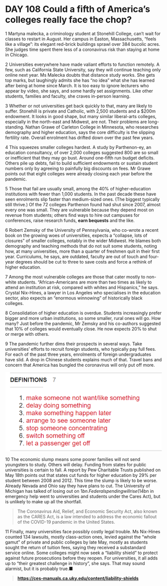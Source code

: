 # DAY 108 Could a fifth of America’s colleges really face the chop?
1 Martyna malecka, a criminology student at Stonehill College, can’t wait for classes to restart in August. Her campus in Easton, Massachusetts, “feels like a village”: its elegant red-brick buildings sprawl over 384 bucolic acres. She judges time spent there less of a coronavirus risk than staying at home in Chicago.

2 Universities everywhere have made valiant efforts to function remotely. A few, such as California State University, say they will continue teaching only online next year. Ms Malecka doubts that distance study works. She gets top marks, but laughingly admits she has “no idea” what she has learned after being at home since March. It is too easy to ignore lecturers who appear by video, she says, and some hardly set assignments. Like other students, families and faculty, she craves in-person learning.

3 Whether or not universities get back quickly to that, many are likely to suffer. Stonehill is private and Catholic, with 2,500 students and a $200m endowment. It looks in good shape, but many similar liberal-arts colleges, especially in the north-east and Midwest, are not. Their problems are long-standing. Nathan Grawe of Carleton College in Minnesota, who researches demography and higher education, says the core difficulty is the slipping fertility rate. Overall enrolment has drifted down over the past few years.

4 This squeezes smaller colleges hardest. A study by Parthenon-ey, an education consultancy, of over 2,000 colleges suggested 800 are so small or inefficient that they may go bust. Around one-fifth run budget deficits. Others pile up debts, fail to build sufficient endowments or sustain student numbers only by agreeing to painfully big discounts on fees. Mr Grawe points out that eight colleges were already closing each year before the pandemic.

5 Those that fail are usually small, among the 40% of higher-education institutions with fewer than 1,000 students. In the past decade these have seen enrolments slip faster than medium-sized ones. (The biggest typically still thrive.) Of the 72 colleges Parthenon found had shut since 2007, almost every one was small. They are vulnerable because they depend most on revenue from students; others find ways to hire out campuses for conferences, raise research funds, **earn bequests** and the like.

6 Robert Zemsky of the University of Pennsylvania, who co-wrote a recent book on the growing woes of universities, expects a “collapse, lots of closures” of smaller colleges, notably in the wider Midwest. He blames both demography and teaching methods that do not suit some students, noting how, at many universities, more than a quarter of freshmen quit in their first year. Curriculums, he says, are outdated, faculty are out of touch and four-year degrees should be cut to three to save costs and force a rethink of higher education.

7 Among the most vulnerable colleges are those that cater mostly to non-white students. “African-Americans are more than two times as likely to attend an institution at risk, compared with whites and Hispanics,” he says. Crystal Nix-Hines, a lawyer in Los Angeles who specialises in the education sector, also expects an “enormous winnowing” of historically black colleges.

8 Consolidation of higher education is overdue. Students increasingly prefer bigger and more urban institutions, so some smaller, rural ones will go. How many? Just before the pandemic, Mr Zemsky and his co-authors suggested that 10% of colleges would eventually close. He now expects 20% to shut or merge with others.

9 The pandemic further dims their prospects in several ways. Take universities’ efforts to recruit foreign students, who typically pay full fees. For each of the past three years, enrolments of foreign undergraduates have slid. A drop in Chinese students explains much of that. Travel bans and concern that America has bungled the coronavirus will only put off more.

![](./img/boxcnGO5jHmueAcaEXRHFmIVIFh.png)

10 The economic slump means some poorer families will not send youngsters to study. Others will delay. Funding from states for public universities is certain to fall. A report by Pew Charitable Trusts published on May 18th points out that states cut funds for higher education by 29% per student between 2008 and 2012. This time the slump is likely to be worse. Already Nevada and Ohio say they have plans to cut. The University of Michigan has talked of losing out on $1bn. Federal spending will rise ($14bn in emergency help went to universities and students under the Cares Act), but is unlikely to make up all the shortfall.

> The Coronavirus Aid, Relief, and Economic Security Act, also known as the CARES Act, is a law intended to address the economic fallout of the COVID-19 pandemic in the United States.
>

11 Finally, many universities face possibly costly legal trouble. Ms Nix-Hines counted 134 lawsuits, mostly class-action ones, levied against the “whole gamut” of private and public colleges by late May, mostly as students sought the return of tuition fees, saying they received a substandard service online. Some colleges might now seek a “liability shield” to protect against future prosecutions before they reopen. For universities, it all adds up to “their greatest challenge in history”, she says. That may sound alarmist, but it is probably true.■

> **https://ces-manuals.ca.uky.edu/content/liability-shields**
>

